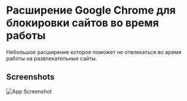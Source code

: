 
# Расширение Google Chrome для блокировки сайтов во время работы

Небольшое расширение которое поможет не отвлекаться во время работы на развлекательные сайты.

## Screenshots

![App Screenshot](https://i.ibb.co/SR620px/2023-07-09-025242.png?text=App+Screenshot+Here)
